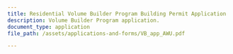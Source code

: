 ```yaml
---
title: Residential Volume Builder Program Building Permit Application
description: Volume Builder Program application. 
document_type: application
file_path: /assets/applications-and-forms/VB_app_AWU.pdf

---
```

